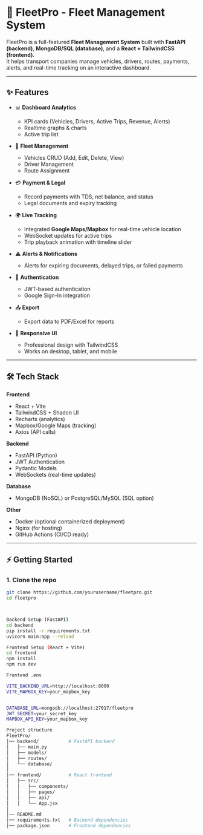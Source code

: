 # 🚚 FleetPro - Fleet Management System

FleetPro is a full-featured **Fleet Management System** built with **FastAPI (backend)**, **MongoDB/SQL (database)**, and a **React + TailwindCSS (frontend)**.  
It helps transport companies manage vehicles, drivers, routes, payments, alerts, and real-time tracking on an interactive dashboard.

---

## ✨ Features

- 📊 **Dashboard Analytics**
  - KPI cards (Vehicles, Drivers, Active Trips, Revenue, Alerts)
  - Realtime graphs & charts
  - Active trip list

- 🚛 **Fleet Management**
  - Vehicles CRUD (Add, Edit, Delete, View)
  - Driver Management
  - Route Assignment

- 💳 **Payment & Legal**
  - Record payments with TDS, net balance, and status
  - Legal documents and expiry tracking

- 🌍 **Live Tracking**
  - Integrated **Google Maps/Mapbox** for real-time vehicle location
  - WebSocket updates for active trips
  - Trip playback animation with timeline slider

- ⚠️ **Alerts & Notifications**
  - Alerts for expiring documents, delayed trips, or failed payments

- 🔐 **Authentication**
  - JWT-based authentication
  - Google Sign-In integration

- 📤 **Export**
  - Export data to PDF/Excel for reports

- 📱 **Responsive UI**
  - Professional design with TailwindCSS
  - Works on desktop, tablet, and mobile

---

## 🛠️ Tech Stack

**Frontend**
- React + Vite
- TailwindCSS + Shadcn UI
- Recharts (analytics)
- Mapbox/Google Maps (tracking)
- Axios (API calls)

**Backend**
- FastAPI (Python)
- JWT Authentication
- Pydantic Models
- WebSockets (real-time updates)

**Database**
- MongoDB (NoSQL) or PostgreSQL/MySQL (SQL option)

**Other**
- Docker (optional containerized deployment)
- Nginx (for hosting)
- GitHub Actions (CI/CD ready)

---

## ⚡ Getting Started

### 1. Clone the repo
```bash
git clone https://github.com/yourusername/fleetpro.git
cd fleetpro



Backend Setup (FastAPI)
cd backend
pip install -r requirements.txt
uvicorn main:app --reload

Frontend Setup (React + Vite)
cd frontend
npm install
npm run dev

Frontend .env

VITE_BACKEND_URL=http://localhost:8000
VITE_MAPBOX_KEY=your_mapbox_key


DATABASE_URL=mongodb://localhost:27017/fleetpro
JWT_SECRET=your_secret_key
MAPBOX_API_KEY=your_mapbox_key

Project structure
FleetPro/
│── backend/           # FastAPI backend
│   ├── main.py
│   ├── models/
│   ├── routes/
│   └── database/
│
│── frontend/          # React frontend
│   ├── src/
│   │   ├── components/
│   │   ├── pages/
│   │   ├── api/
│   │   └── App.jsx
│
│── README.md
│── requirements.txt   # Backend dependencies
│── package.json       # Frontend dependencies


